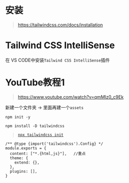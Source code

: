 # 安装
> https://tailwindcss.com/docs/installation

# Tailwind CSS IntelliSense
在 VS CODE中安装`Tailwind CSS IntelliSense`插件

# YouTube教程1
> https://www.youtube.com/watch?v=qmMIz0_c9Ek

新建一个文件夹  -> 里面再建一个`assets`

`npm init -y`

`npm install -D tailwindcss`

 > [`npx tailwindcss init`](https://tailwindcss.com/docs/installation)

```
/** @type {import('tailwindcss').Config} */
module.exports = {
  content: ["*.{html,js}"],   //重点
  theme: {
    extend: {},
  },
  plugins: [],
}
```
